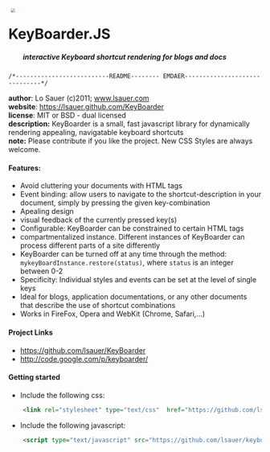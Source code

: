 <img src="http://lsauer.github.com/KeyBoarder/res/img/keyboard_grey.png" style="border:0px; margin:10px; margin-right:30px; float:left; zoom:0.5;">

KeyBoarder.JS
=============
##### `    `*interactive Keyboard shortcut rendering for blogs and docs*

    /*--------------------------README-------- EMDAER------------------------------*/


**author**: Lo Sauer (c)2011; www.lsauer.com  
**website**: https://lsauer.github.com/KeyBoarder  
**license**: MIT or BSD - dual licensed  
**description:**  KeyBoarder is a small, fast javascript library for dynamically rendering appealing, navigatable keyboard shortcuts  
**note:** Please contribute if you like the project. New CSS Styles are always welcome. <br>


#### Features:
 - Avoid cluttering your documents with HTML tags
 - Event binding: allow users to navigate to the shortcut-description in your document, simply by pressing the given key-combination
 - Apealing design
 - visual feedback of the currently pressed key(s)
 - Configurable: KeyBoarder can be constrained to certain HTML tags
 - compartmentalized instance. Different instances of KeyBoarder can process different parts of a site differently
 - KeyBoarder can be turned off at any time through the method: `mykeyBoardInstance.restore(status)`, where `status` is an integer between 0-2
 - Specificity: Individual styles and events can be set at the level of single keys
 - Ideal for blogs, application documentations, or any other documents that describe the use of shortcut combinations
 - Works in FireFox, Opera and WebKit (Chrome, Safari,...)

#### Project Links
- https://github.com/lsauer/KeyBoarder
- http://code.google.com/p/keyboarder/

#### Getting started
- Include the following css:  
```html
	<link rel="stylesheet" type="text/css"  href="https://github.com/lsauer/keyboarder/raw/master/keyboarder.css">
```

- Include the following javascript:  
```html
    <script type="text/javascript" src="https://github.com/lsauer/keyboarder/raw/master/keyboarder.js" charset="utf-8"></script>
```